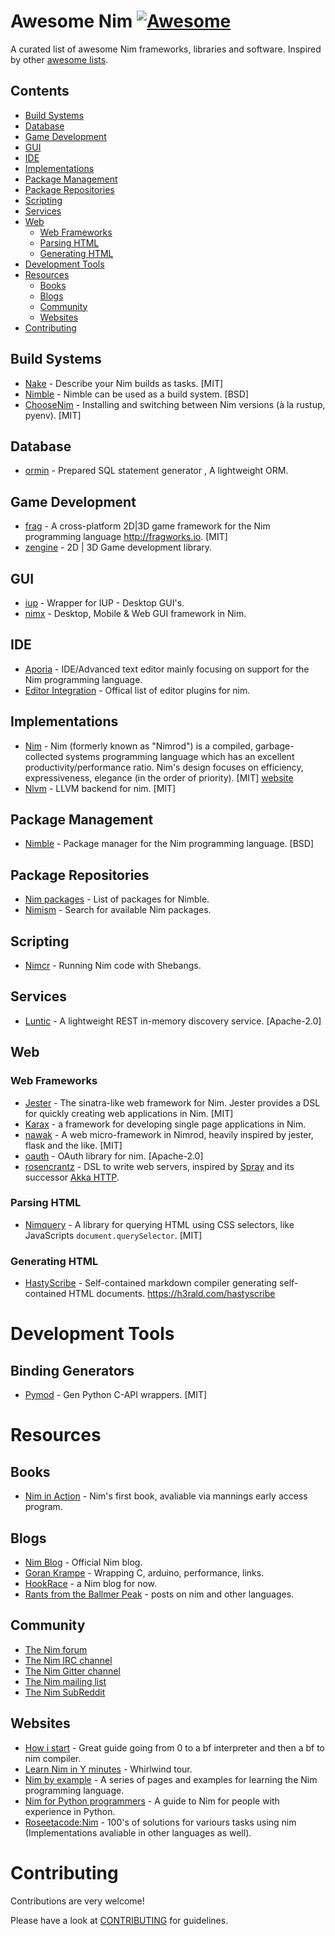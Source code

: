 # Awesome Nim [![Awesome](https://awesome.re/badge.svg)](https://awesome.re)

A curated list of awesome Nim frameworks, libraries and software. Inspired by other [awesome lists](https://github.com/bayandin/awesome-awesomeness).

## Contents
- [Build Systems](#build-systems)
- [Database](#database)
- [Game Development](#game-development)
- [GUI](#gui)
- [IDE](#ide)
- [Implementations](#implementations)
- [Package Management](#package-management)
- [Package Repositories](#package-repositories)
- [Scripting](#scripting)
- [Services](#services)
- [Web](#web)
    - [Web Frameworks](#web-frameworks)
    - [Parsing HTML](#parsing-html)
    - [Generating HTML](#generating-html)
- [Development Tools](#development-tools)
- [Resources](#resources)
    - [Books](#books)
    - [Blogs](#blogs)
    - [Community](#community)
    - [Websites](#websites)
- [Contributing](#contributing)

## Build Systems

* [Nake](https://github.com/fowlmouth/nake) - Describe your Nim builds as tasks. [MIT]
* [Nimble](https://github.com/nim-lang/nimble) - Nimble can be used as a build system. [BSD]
* [ChooseNim](https://github.com/dom96/choosenim) - Installing and switching between Nim versions (à la rustup, pyenv). [MIT]

## Database

* [ormin](https://github.com/Araq/ormin) - Prepared SQL statement generator , A lightweight ORM.

## Game Development

* [frag](https://github.com/fragworks/frag) - A cross-platform 2D|3D game framework for the Nim programming language http://fragworks.io. [MIT]
* [zengine](https://github.com/zacharycarter/zengine) - 2D | 3D Game development library.

## GUI

* [iup](https://github.com/nim-lang/iup) - Wrapper for IUP - Desktop GUI's.
* [nimx](https://github.com/yglukhov/nimx) - Desktop, Mobile & Web GUI framework in Nim.

## IDE

* [Aporia](https://github.com/nim-lang/Aporia) - IDE/Advanced text editor mainly focusing on support for the Nim programming language.
* [Editor Integration](https://github.com/nim-lang/Nim/wiki/editor-support) - Offical list of editor plugins for nim.

## Implementations

* [Nim](https://github.com/nim-lang/Nim) - Nim (formerly known as "Nimrod") is a compiled, garbage-collected systems programming language which has an excellent productivity/performance ratio. Nim's design focuses on efficiency, expressiveness, elegance (in the order of priority). [MIT] [website](http://nim-lang.org/)
* [Nlvm](https://github.com/arnetheduck/nlvm) - LLVM backend for nim. [MIT]

## Package Management

* [Nimble](https://github.com/nim-lang/nimble) - Package manager for the Nim programming language. [BSD]

## Package Repositories

* [Nim packages](https://github.com/nim-lang/packages) - List of packages for Nimble.
* [Nimism](http://nimism.co) - Search for available Nim packages.

## Scripting

* [Nimcr](https://github.com/PMunch/nimcr/blob/master/docs/nimcr.md) - Running Nim code with Shebangs.

## Services

* [Luntic](https://github.com/xxlabaza/luntic) - A lightweight REST in-memory discovery service. [Apache-2.0]

## Web

### Web Frameworks

* [Jester](https://github.com/dom96/jester) - The sinatra-like web framework for Nim. Jester provides a DSL for quickly creating web applications in Nim. [MIT]
* [Karax](https://github.com/pragmagic/karax) - a framework for developing single page applications in Nim.
* [nawak](https://github.com/idlewan/nawak) - A web micro-framework in Nimrod, heavily inspired by jester, flask and the like. [MIT]
* [oauth](https://github.com/CORDEA/oauth) - OAuth library for nim. [Apache-2.0]
* [rosencrantz](http://andreaferretti.github.io/rosencrantz/) - DSL to write web servers, inspired by [Spray](http://spray.io/) and its successor [Akka HTTP](http://akka.io).

### Parsing HTML

* [Nimquery](https://github.com/GULPF/nimquery) - A library for
  querying HTML using CSS selectors, like JavaScripts
  `document.querySelector`. [MIT]

### Generating HTML

* [HastyScribe](https://github.com/h3rald/hastyscribe) - Self-contained markdown compiler generating self-contained HTML documents. https://h3rald.com/hastyscribe

# Development Tools

## Binding Generators
* [Pymod](https://github.com/jboy/nim-pymod) - Gen Python C-API wrappers. [MIT]

# Resources

## Books
* [Nim in Action](https://www.manning.com/books/nim-in-action) - Nim's first book, avaliable via mannings early access program.

## Blogs

* [Nim Blog](http://nim-lang.org/blog.html) - Official Nim blog.
* [Goran Krampe](http://goran.krampe.se/nim/) - Wrapping C, arduino, performance, links.
* [HookRace](http://hookrace.net) - a Nim blog for now.
* [Rants from the Ballmer Peak](https://gradha.github.io/index.html) - posts on nim and other languages.

## Community

* [The Nim forum](http://forum.nim-lang.org/)
* [The Nim IRC channel](http://webchat.freenode.net/?channels=nim)
* [The Nim Gitter channel](https://gitter.im/nim-lang/Nim)
* [The Nim mailing list](http://www.freelists.org/list/nim-dev)
* [The Nim SubReddit](http://reddit.com/r/nim)

## Websites

* [How i start](https://howistart.org/posts/nim) - Great guide going from 0 to a bf interpreter and then a bf to nim compiler.
* [Learn Nim in Y minutes](https://learnxinyminutes.com/docs/nim/) - Whirlwind tour.
* [Nim by example](https://nim-by-example.github.io) - A series of pages and examples for learning the Nim programming language.
* [Nim for Python programmers](https://github.com/nim-lang/Nim/wiki/Nim-for-Python-Programmers) - A guide to Nim for people with experience in Python.
* [Roseetacode:Nim](https://rosettacode.org/wiki/Category:Nim) - 100's of solutions for variours tasks using nim (Implementations avaliable in other languages as well).

# Contributing

Contributions are very welcome!

Please have a look at [CONTRIBUTING](https://github.com/VPashkov/awesome-nim/blob/master/CONTRIBUTING.md) for guidelines.
